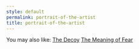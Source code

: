 ```yaml
---
style: default
permalink: portrait-of-the-artist
title: portrait-of-the-artist
---
```

You may also like:
[The Decoy](http://scp-wiki.net/the-decoy)
[The Meaning of Fear](http://scp-wiki.net/the-meaning-of-fear)